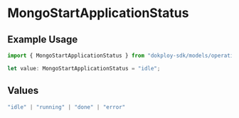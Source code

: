# MongoStartApplicationStatus

## Example Usage

```typescript
import { MongoStartApplicationStatus } from "dokploy-sdk/models/operations";

let value: MongoStartApplicationStatus = "idle";
```

## Values

```typescript
"idle" | "running" | "done" | "error"
```